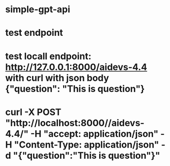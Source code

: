 # simple-gpt-api
# test endpoint 
# test locall endpoint: http://127.0.0.1:8000/aidevs-4.4 with curl with json body {"question": "This is question"} 
# curl -X POST "http://localhost:8000//aidevs-4.4/" -H  "accept: application/json" -H  "Content-Type: application/json" -d "{\"question\":\"This is question\"}"
